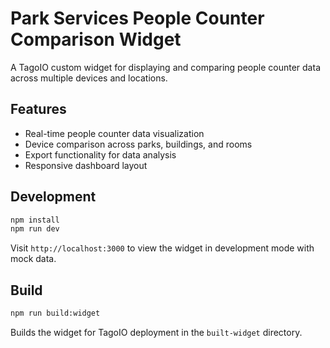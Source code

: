 # Park Services People Counter Comparison Widget

A TagoIO custom widget for displaying and comparing people counter data across multiple devices and locations.

## Features

- Real-time people counter data visualization
- Device comparison across parks, buildings, and rooms
- Export functionality for data analysis
- Responsive dashboard layout

## Development

```bash
npm install
npm run dev
```

Visit `http://localhost:3000` to view the widget in development mode with mock data.

## Build

```bash
npm run build:widget
```

Builds the widget for TagoIO deployment in the `built-widget` directory.